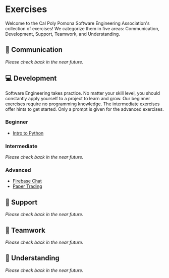 # Exercises
Welcome to the Cal Poly Pomona Software Engineering Association's collection of exercises! We categorize them in five areas: Communication, Development, Support, Teamwork, and Understanding.

## :speech_balloon: Communication
*Please check back in the near future.*

## :computer: Development
Software Engineering takes practice. No matter your skill level, you should constantly apply yourself to a project to learn and grow. Our beginner exercises require no programming knowledge. The intermediate exercises offer hints to get started. Only a prompt is given for the advanced exercises.  

### Beginner
- [Intro to Python](Development/Beginner/Python/python.MD)

### Intermediate
*Please check back in the near future.*

### Advanced
- [Firebase Chat](Development/Advanced/Firebase%20Chat/firebase-chat.MD)
- [Paper Trading](Development/Advanced/Paper%20Trading/paper-trading.MD)

## :wrench: Support
*Please check back in the near future.*

## :rocket: Teamwork
*Please check back in the near future.*

## :rowboat: Understanding
*Please check back in the near future.*
